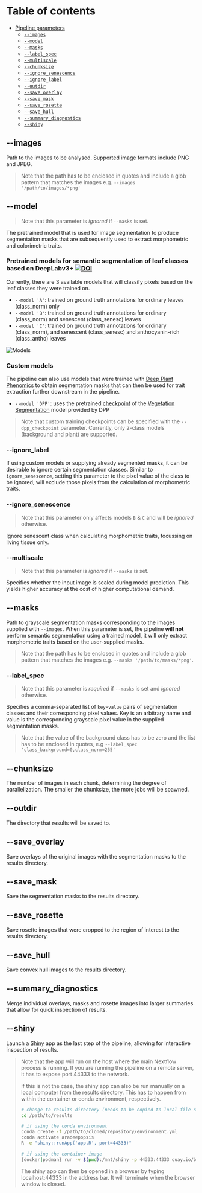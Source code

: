 # Table of contents

* [Pipeline parameters](#main)
    * [`--images`](#--images)
    * [`--model`](#--model)
    * [`--masks`](#--masks)
    * [`--label_spec`](#--label_spec)
    * [`--multiscale`](#--multiscale)
    * [`--chunksize`](#--chunksize)
    * [`--ignore_senescence`](#--ignore_senescence)
    * [`--ignore_label`](#--ignore_label)
    * [`--outdir`](#--outdir)
    * [`--save_overlay`](#--save_overlay)
    * [`--save_mask`](#--save_mask)
    * [`--save_rosette`](#--save_rosette)
    * [`--save_hull`](#--save_hull)
    * [`--summary_diagnostics`](#--summary_diagnostics)
    * [`--shiny`](#--shiny)

## --images

Path to the images to be analysed. Supported image formats include PNG and JPEG.

> Note that the path has to be enclosed in quotes and include a glob pattern that matches the images e.g. `--images '/path/to/images/*png'`

## --model

> Note that this parameter is _ignored_ if `--masks` is set.

The pretrained model that is used for image segmentation to produce segmentation masks that are subsequently used to extract morphometric and colorimetric traits.

### Pretrained models for semantic segmentation of leaf classes based on DeepLabv3+ [![DOI](https://zenodo.org/badge/DOI/10.5281/zenodo.3946618.svg)](https://doi.org/10.5281/zenodo.3946618)


Currently, there are 3 available models that will classify pixels based on the leaf classes they were trained on.

* `--model 'A'`: trained on ground truth annotations for ordinary leaves (class_norm) only
* `--model 'B'`: trained on ground truth annotations for ordinary (class_norm) and senescent (class_senesc) leaves
* `--model 'C'`: trained on ground truth annotations for ordinary (class_norm), and senescent (class_senesc) and anthocyanin-rich (class_antho) leaves

![Models](img/example_models.png)

### Custom models

The pipeline can also use models that were trained with [Deep Plant Phenomics](https://github.com/p2irc/deepplantphenomics) to obtain segmentation masks that can then be used for trait extraction further downstream in the pipeline.

* `--model 'DPP'`: uses the pretrained [checkpoint](https://github.com/p2irc/deepplantphenomics/tree/2.1.0/deepplantphenomics/network_states/vegetation-segmentation-network) of the [Vegetation Segmentation](https://deep-plant-phenomics.readthedocs.io/en/latest/Tools/#vegetation-segmentation-network) model provided by DPP

> Note that custom training checkpoints can be specified with the `--dpp_checkpoint` parameter.
> Currently, only 2-class models (background and plant) are supported.

### --ignore_label

If using custom models or supplying already segmented masks, it can be desirable to ignore certain segmentation classes.
Similar to `--ignore_senescence`, setting this parameter to the pixel value of the class to be ignored, will exclude those pixels from the calculation of morphometric traits.

### --ignore_senescence

> Note that this parameter only affects models `B` & `C` and will be _ignored_ otherwise.

Ignore senescent class when calculating morphometric traits, focussing on living tissue only.

### --multiscale

> Note that this parameter is _ignored_ if `--masks` is set.

Specifies whether the input image is scaled during model prediction. This yields higher accuracy at the cost of higher computational demand.

## --masks

Path to grayscale segmentation masks corresponding to the images supplied with `--images`.
When this parameter is set, the pipeline **will not** perform semantic segmentation using a trained model,
it will only extract morphometric traits based on the user-supplied masks.

> Note that the path has to be enclosed in quotes and include a glob pattern that matches the images e.g. `--masks '/path/to/masks/*png'`.

### --label_spec

> Note that this parameter is _required_ if `--masks` is set and _ignored_ otherwise.

Specifies a comma-separated list of `key=value` pairs of segmentation classes and their corresponding pixel values.
Key is an arbitrary name and value is the corresponding grayscale pixel value in the supplied segmentation masks.

> Note that the value of the background class has to be zero and the list has to be enclosed in quotes, e.g
> `--label_spec 'class_background=0,class_norm=255'` 

## --chunksize

The number of images in each chunk, determining the degree of parallelization.
The smaller the chunksize, the more jobs will be spawned.

## --outdir

The directory that results will be saved to.

## --save_overlay

Save overlays of the original images with the segmentation masks to the results directory.

## --save_mask

Save the segmentation masks to the results directory.

## --save_rosette

Save rosette images that were cropped to the region of interest to the results directory.

## --save_hull

Save convex hull images to the results directory.

## --summary_diagnostics

Merge individual overlays, masks and rosette images into larger summaries that allow for quick inspection of results.

## --shiny

Launch a [Shiny](https://shiny.rstudio.com/) app as the last step of the pipeline, allowing for interactive inspection of results. 

> Note that the app will run on the host where the main Nextflow process is running.
> If you are running the pipeline on a remote server, it has to expose port 44333 to the network.
>
> If this is not the case, the shiny app can also be run manually on a local computer from the results directory.
> This has to happen from within the container or conda environment, respectively.
> ```bash
> # change to results directory (needs to be copied to local file system first)
> cd /path/to/results
>
> # if using the conda environment
> conda create -f /path/to/cloned/repository/environment.yml
> conda activate aradeepopsis
> R -e "shiny::runApp('app.R', port=44333)"
>
> # if using the container image
> {docker|podman} run -v $(pwd):/mnt/shiny -p 44333:44333 quay.io/beckerlab/aradeepopsis-shiny:dev R -e "shiny::runApp('/mnt/shiny/app.R', port=44333, host='0.0.0.0')"
> ```
> The shiny app can then be opened in a browser by typing localhost:44333 in the address bar. It will terminate when the browser window is closed.
